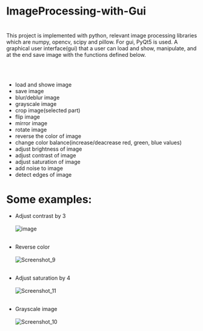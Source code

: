 # ImageProcessing-with-Gui


<h1>  </h1>

<div>
  This project is implemented with python, relevant image processing libraries which are numpy, opencv, scipy and pillow. For gui, PyQt5 is used.
  A graphical user interface(gui) that a user can load and show, manipulate, and at the end save image with the functions defined below. 
  
  <br></br>
  - load and showe image
  - save image
  - blur/deblur image
  - grayscale image
  - crop image(selected part)
  - flip image
  - mirror image
  - rotate image
  - reverse the color of image
  - change color balance(increase/deacrease red, green, blue values)
  - adjust brightness of image
  - adjust contrast of image
  - adjust saturation of image
  - add noise to image
  - detect edges of image
</div>

# Some examples:
- Adjust contrast by 3
<br></br>
![image](https://user-images.githubusercontent.com/86732121/149556208-3ed179d5-9e7c-462e-9717-7c6006604ab6.png)
<br></br>

- Reverse color
<br></br>
![Screenshot_9](https://user-images.githubusercontent.com/86732121/149558159-c5dbca84-5fbf-4527-b923-c33a43b4005b.png)
<br></br>

- Adjust saturation by 4
<br></br>
![Screenshot_11](https://user-images.githubusercontent.com/86732121/149559745-66f04b58-65cf-4517-81ea-296789614511.png)
<br></br>
 
- Grayscale image
<br></br>
![Screenshot_10](https://user-images.githubusercontent.com/86732121/149558375-1b159ec5-8049-4bc9-a403-f381deda4e7b.png)
